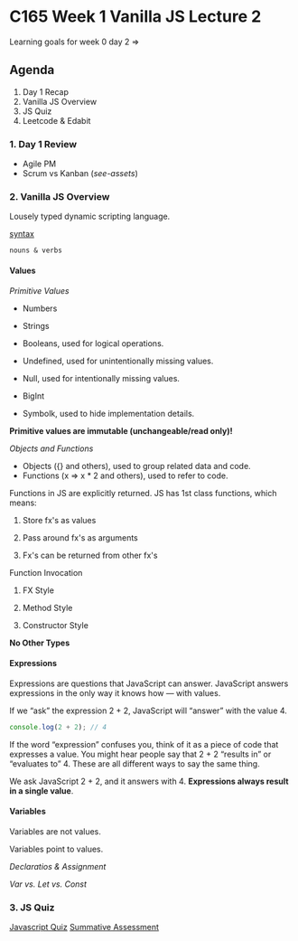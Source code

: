 # C165 Week 1 Vanilla JS Lecture 2

Learning goals for week 0 day 2 => 

## Agenda

1) Day 1 Recap
2) Vanilla JS Overview
3) JS Quiz
4) Leetcode & Edabit

### 1. Day 1 Review

- Agile PM
- Scrum vs Kanban (_see-assets_)

### 2. Vanilla JS Overview

Lousely typed dynamic scripting language.

[syntax](https://github.com/airbnb/javascript)

    nouns & verbs

#### **Values**

_Primitive Values_

- Numbers
- Strings
- Booleans, used for logical operations.

- Undefined, used for unintentionally missing values.
- Null, used for intentionally missing values.

- BigInt
- Symbolk, used to hide implementation details.

**Primitive values are immutable (unchangeable/read only)!**

_Objects and Functions_

- Objects ({} and others), used to group related data and code.
- Functions (x => x * 2 and others), used to refer to code.

Functions in JS are explicitly returned. JS has 1st class functions, which means:

1) Store fx's as values

2) Pass around fx's as arguments

3) Fx's can be returned from other fx's

Function Invocation

1) FX Style

2) Method Style

3) Constructor Style

**No Other Types**

#### **Expressions**

Expressions are questions that JavaScript can answer. JavaScript answers expressions in the only way it knows how — with values.

If we “ask” the expression 2 + 2, JavaScript will “answer” with the value 4.

```Javascript
console.log(2 + 2); // 4
```

If the word “expression” confuses you, think of it as a piece of code that expresses a value. You might hear people say that 2 + 2 “results in” or “evaluates to” 4. These are all different ways to say the same thing.

We ask JavaScript 2 + 2, and it answers with 4. **Expressions always result in a single value**.

#### **Variables**

Variables are not values.

Variables point to values.

_Declaratios & Assignment_

_Var vs. Let vs. Const_

### 3. JS Quiz

[Javascript Quiz](https://academy.engagelms.com/mod/quiz/view.php?id=45463)
[Summative Assessment](https://academy.engagelms.com/mod/quiz/view.php?id=45463)
